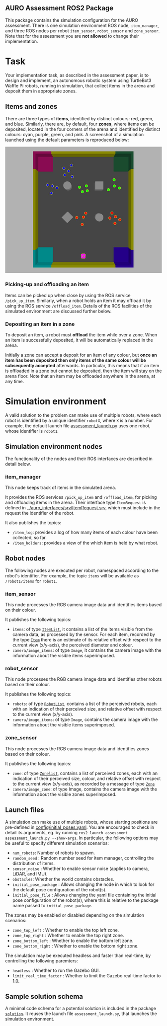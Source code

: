 AURO Assessment ROS2 Package
----------------------------
This package contains the simulation configuration for the AURO assessment. There
is one simulation environment ROS node, `item_manager`, and three ROS nodes per
robot `item_sensor`, `robot_sensor` and `zone_sensor`.
Note that for the assessment you are **not allowed** to change their implementation.

# Task
Your implementation task, as described in the assessment paper, is to design and 
implement, an autonomous robotic system using TurtleBot3 Waffle Pi robots, running in 
simulation, that collect items in the arena and deposit them in appropriate zones. 

## Items and zones
There are three types of **items**, identified by distinct colours: red, green, and blue. Similarly,
there are, by default, four **zones**, where items can be deposited,  located in the four corners of the arena
and identified by distinct colours: cyan, purple, green, and pink. A screenshot of a simulation 
launched using the default parameters is reproduced below:

![Screenshot of simulation environment running in Gazebo](img/assessment_world_launch_sample.jpg)

### Picking-up and offloading an item
Items can be picked up when close by using the ROS service `/pick_up_item`. Similarly, when a robot
holds an item it may offload it by using the ROS service `/offload_item`. Details of the ROS facilities
of the simulated environment are discussed further below.

### Depositing an item in a zone
To deposit an item, a robot must **offload** the item while over a zone. When an item is successfully 
deposited, it will be automatically replaced in the arena. 

Initially a zone can accept a deposit for an item of any colour, but 
**once an item has been deposited then only items of the same colour will be subsequently accepted** afterwards. 
In particular, this means that if an item is offloaded in a zone but cannot be deposited, then the 
item will stay on the arena floor. Note that an item may be offloaded anywhere in the arena, at any time.

# Simulation environment
A valid solution to the problem can make use of multiple robots, where each robot is
identified by a unique identifier `robotX`, where `X` is a number. For example, the 
default launch file [assessment_launch.py](launch/assessment_launch.py) uses one robot, 
whose identifier is `robot1`.

## Simulation environment nodes
The functionality of the nodes and their ROS interfaces are described in detail below.

### item_manager
This node keeps track of items in the simulated arena. 

It provides the ROS services `/pick_up_item` and `/offload_item`, for picking and offloading items
in the arena. Their interface type `ItemRequest` is defined in [../auro_interfaces/srv/ItemRequest.srv](../auro_interfaces/srv/ItemRequest.srv),
which must include in the request the identifier of the robot.

It also publishes the topics:
* `/item_log`: provides a log of how many items of each colour have been collected, so far.
* `/item_holders`: provides a view of the which item is held by what robot.

## Robot nodes
The following nodes are executed per robot, namespaced according to the robot's identifier. For
example, the topic `items` will be available as `/robot1/items` for `robot1`.

### item_sensor
This node processes the RGB camera image data and identifies items based on their colour.

It publishes the following topics:
* `items`: of type [`ItemList`](../assessment_interfaces/msg/ItemList.msg), it contains a list of the items 
  visible from the camera data, as processed by the sensor. For
  each item, recorded by the type [`Item`](../assessment_interfaces/msg/Item.msg) there is an estimate of its 
  relative offset with respect to the current view (x/y-axis), the perceived diameter and colour.
* `camera/image_items`: of type `Image`, it contains the camera image with the information about the visible
  items superimposed.

### robot_sensor
This node processes the RGB camera image data and identifies other robots based on their colour.

It publishes the following topics:
* `robots`: of type [`RobotList`](../assessment_interfaces/msg/RobotList.msg), contains a list of the perceived robots, each with an indication of
  their perceived size, and relative offset with respect to the current view (x/y-axis).
* `camera/image_items`: of type `Image`, contains the camera image with the information about the visible
  items superimposed.

### zone_sensor
This node processes the RGB camera image data and identifies zones based on their colour.

It publishes the following topics:
* `zone`: of type [`Zonelist`](../assessment_interfaces/msg/ZoneList.msg), contains a list of perceived zones, each with an indication of their
  perceived size, colour, and relative offset with respect to the current view (x/y-axis), as recorded by a message of type [`Zone`](../assessment_interfaces/msg/Zone.msg)
* `camera/image_zone`: of type Image, contains the camera image with the information about the visible
  zones superimposed.

## Launch files
A simulation can make use of multiple robots, whose starting positions are pre-defined
in [config/initial_poses.yaml](config/initial_poses.yaml). You are encouraged to check
in detail its arguments, eg. by running `ros2 launch assessment assessment_launch.py --show-args`.
In particular, the following options may be useful to specify different simulation scenarios:

* `num_robots`: Number of robots to spawn.
* `random_seed` : Random number seed for item manager, controlling the distribution of items.
* `sensor_noise` : Whether to enable sensor noise (applies to camera, LiDAR, and IMU).
* `obstacles`: Whether the world contains obstacles.
* `initial_pose_package` : Allows changing the node in which to look for the default pose configuration of the robot(s).
* `initial_pose_file` : Allows changing the yaml file containing the initial pose configuration of the robot(s), where this
   is relative to the package name passed to `initial_pose_package`.

The zones may be enabled or disabled depending on the simulation scenarios:

* `zone_top_left` : Whether to enable the top left zone.
* `zone_top_right` : Whether to enable the top right zone.
* `zone_bottom_left` : Whether to enable the bottom left zone.
* `zone_bottom_right` : Whether to enable the bottom right zone.

The simulation may be executed headless and faster than real-time, by controlling the following paremters:

* `headless` : Whether to run the Gazebo GUI.
* `limit_real_time_factor` : Whether to limit the Gazebo real-time factor to 1.0.

## Sample solution schema
A minimal code schema for a potential solution is included in the package [`solution`](../solution/). It
reuses the launch file `assessment_launch.py`, that launches the simulation environment.